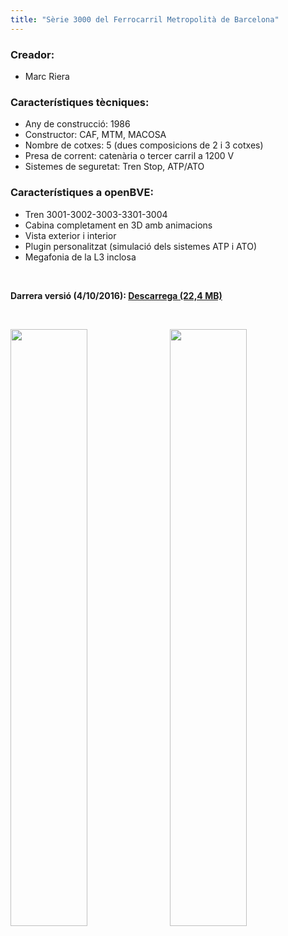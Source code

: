 ```yaml
---
title: "Sèrie 3000 del Ferrocarril Metropolità de Barcelona"
---
```

### Creador:

* Marc Riera

### Característiques tècniques:

* Any de construcció: 1986
* Constructor: CAF, MTM, MACOSA
* Nombre de cotxes: 5 (dues composicions de 2 i 3 cotxes)
* Presa de corrent: catenària o tercer carril a 1200 V
* Sistemes de seguretat: Tren Stop, ATP/ATO

### Característiques a openBVE:

* Tren 3001-3002-3003-3301-3004
* Cabina completament en 3D amb animacions
* Vista exterior i interior
* Plugin personalitzat (simulació dels sistemes ATP i ATO)
* Megafonia de la L3 inclosa

&nbsp;

**Darrera versió (4/10/2016): <a href="https://github.com/MarcRiera/FCMB-3000/releases/download/v1.3/FCMB_3000_v1.3.obp">Descarrega (22,4 MB)</a>**

&nbsp;

<a href="/images/trens/3000/1.png" target="_blank"><img style="float: left; width: 49.5%; margin-right: 0.5%; margin-bottom: 1em;" src="/images/trens/3000/1.png" /></a><a href="/images/trens/3000/2.png" target="_blank"><img style="float: right; width: 49.5%; margin-left: 0.5%; margin-bottom: 1em;" src="/images/trens/3000/2.png" /></a>
